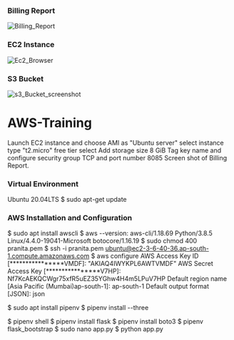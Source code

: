 ### Billing Report
![Billing_Report](https://user-images.githubusercontent.com/82746623/116860032-8e389000-ac1e-11eb-8938-bf0250f3e600.PNG)
### EC2 Instance
![Ec2_Browser](https://user-images.githubusercontent.com/82746623/116860086-a27c8d00-ac1e-11eb-98c0-e4eded7bb03b.PNG)
### S3 Bucket 
![s3_Bucket_screenshot](https://user-images.githubusercontent.com/82746623/116860106-ac05f500-ac1e-11eb-8305-941bb7b81269.PNG)
# AWS-Training
Launch EC2 instance and choose AMI as "Ubuntu server"
select instance type "t2.micro" free tier
select Add storage size 8 GiB
Tag key name and configure security group TCP and port number 8085
Screen shot of Billing Report.
### Virtual Environment
Ubuntu 20.04LTS 
$ sudo apt-get update

### AWS Installation and Configuration
$ sudo apt install awscli 
$ aws --version: aws-cli/1.18.69 Python/3.8.5 Linux/4.4.0-19041-Microsoft botocore/1.16.19 
$ sudo chmod 400 pranita.pem 
$ ssh -i pranita.pem ubuntu@ec2-3-6-40-36.ap-south-1.compute.amazonaws.com
$ aws configure 
AWS Access Key ID [****************VMDF]: "AKIAQ4IWYKPL6AWTVMDF" 
AWS Secret Access Key [****************V7HP]: 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 
Default region name [Asia Pacific (Mumbai)ap-south-1]: ap-south-1 
Default output format [JSON]: json

$ sudo apt install pipenv 
$ pipenv install --three

$ pipenv shell 
$ pipenv install flask 
$ pipenv install boto3 
$ pipenv flask_bootstrap 
$ sudo nano app.py 
$ python app.py

